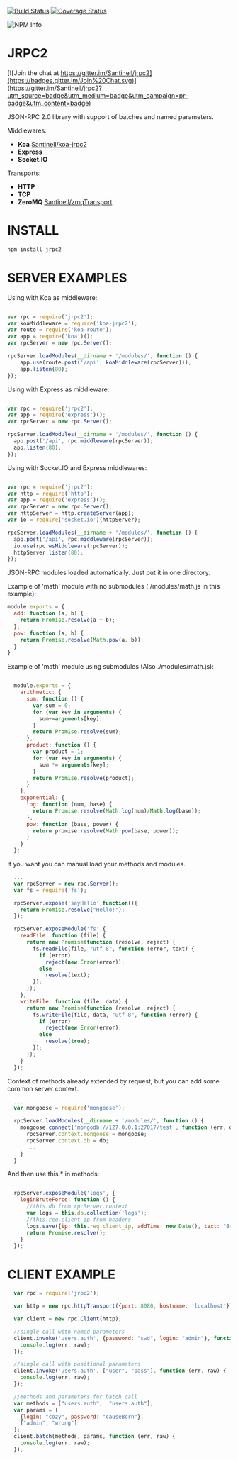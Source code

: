 [![Build Status](https://travis-ci.org/Santinell/jrpc2.svg?branch=master)](https://travis-ci.org/Santinell/jrpc2) [![Coverage Status](https://coveralls.io/repos/Santinell/jrpc2/badge.png)](https://coveralls.io/r/Santinell/jrpc2)

![NPM Info](https://nodei.co/npm/jrpc2.png?downloads=true)

JRPC2
======

[![Join the chat at https://gitter.im/Santinell/jrpc2](https://badges.gitter.im/Join%20Chat.svg)](https://gitter.im/Santinell/jrpc2?utm_source=badge&utm_medium=badge&utm_campaign=pr-badge&utm_content=badge)

JSON-RPC 2.0 library with support of batches and named parameters.

Middlewares:
+ **Koa** [Santinell/koa-jrpc2](https://github.com/Santinell/koa-jrpc2)
+ **Express**
+ **Socket.IO**

Transports:
+ **HTTP**
+ **TCP**
+ **ZeroMQ** [Santinell/zmqTransport](https://github.com/Santinell/zmqTransport)


INSTALL
=======

```bash
npm install jrpc2
```

SERVER EXAMPLES
===============

Using with Koa as middleware:

```javascript

var rpc = require('jrpc2');
var koaMiddleware = require('koa-jrpc2');
var route = require('koa-route');
var app = require('koa')();
var rpcServer = new rpc.Server();

rpcServer.loadModules(__dirname + '/modules/', function () {
    app.use(route.post('/api', koaMiddleware(rpcServer)));
    app.listen(80);
});

```

Using with Express as middleware:

```javascript

var rpc = require('jrpc2');
var app = require('express')();
var rpcServer = new rpc.Server();

rpcServer.loadModules(__dirname + '/modules/', function () {
  app.post('/api', rpc.middleware(rpcServer));
  app.listen(80);
});

```

Using with Socket.IO and Express middlewares:

```javascript

var rpc = require('jrpc2');
var http = require('http');
var app = require('express')();
var rpcServer = new rpc.Server();
var httpServer = http.createServer(app);
var io = require('socket.io')(httpServer);

rpcServer.loadModules(__dirname + '/modules/', function () {
  app.post('/api', rpc.middleware(rpcServer));
  io.use(rpc.wsMiddleware(rpcServer));
  httpServer.listen(80);
});

```

JSON-RPC modules loaded automatically. Just put it in one directory.

Example of 'math' module with no submodules (./modules/math.js in this example):

```javascript
module.exports = {
  add: function (a, b) {
    return Promise.resolve(a + b);
  },
  pow: function (a, b) {
    return Promise.resolve(Math.pow(a, b));
  }
}
```

Example of 'math' module using submodules (Also ./modules/math.js):

```javascript

  module.exports = {
    arithmetic: {
      sum: function () {
        var sum = 0;
        for (var key in arguments) {
          sum+=arguments[key];
        }
        return Promise.resolve(sum);
      },
      product: function () {
        var product = 1;
        for (var key in arguments) {
          sum *= arguments[key];
        }
        return Promise.resolve(product);
      }
    },
    exponential: {
      log: function (num, base) {
        return Promise.resolve(Math.log(num)/Math.log(base));
      },
      pow: function (base, power) {
        return promise.resolve(Math.pow(base, power));
      }
    }
  };
```

If you want you can manual load your methods and modules.

```javascript
  ...
  var rpcServer = new rpc.Server();
  var fs = require('fs');

  rpcServer.expose('sayHello',function(){
    return Promise.resolve("Hello!");
  });

  rpcServer.exposeModule('fs',{
    readFile: function (file) {
      return new Promise(function (resolve, reject) {
        fs.readFile(file, "utf-8", function (error, text) {
          if (error)
            reject(new Error(error));
          else
            resolve(text);
        });
      });
    },
    writeFile: function (file, data) {
      return new Promise(function (resolve, reject) {
        fs.writeFile(file, data, "utf-8", function (error) {
          if (error)
            reject(new Error(error);
          else
            resolve(true);
        });
      });
    }
  });
```

Context of methods already extended by request, but you can add some common server context.

```javascript
  ...
  var mongoose = require('mongoose');

  rpcServer.loadModules(__dirname + '/modules/', function () {
    mongoose.connect('mongodb://127.0.0.1:27017/test', function (err, db) {
      rpcServer.context.mongoose = mongoose;
      rpcServer.context.db = db;
      ...
    }
  }
```

And then use this.* in methods:

```javascript

  rpcServer.exposeModule('logs', {
    loginBruteForce: function () {
      //this.db from rpcServer.context
      var logs = this.db.collection('logs');
      //this.req.client_ip from headers
      logs.save({ip: this.req.client_ip, addTime: new Date(), text: "Brute force of login form"});
      return Promise.resolve();
    }
  });
```

CLIENT EXAMPLE
==============

```javascript
  var rpc = require('jrpc2');

  var http = new rpc.httpTransport({port: 8080, hostname: 'localhost'});

  var client = new rpc.Client(http);

  //single call with named parameters
  client.invoke('users.auth', {password: "swd", login: "admin"}, function (err, raw) {
    console.log(err, raw);
  });

  //single call with positional parameters
  client.invoke('users.auth', ["user", "pass"], function (err, raw) {
    console.log(err, raw);
  });

  //methods and parameters for batch call
  var methods = ["users.auth",  "users.auth"];
  var params = [
    {login: "cozy", password: "causeBorn"},
    ["admin", "wrong"]
  ];
  client.batch(methods, params, function (err, raw) {
    console.log(err, raw);
  });
```
